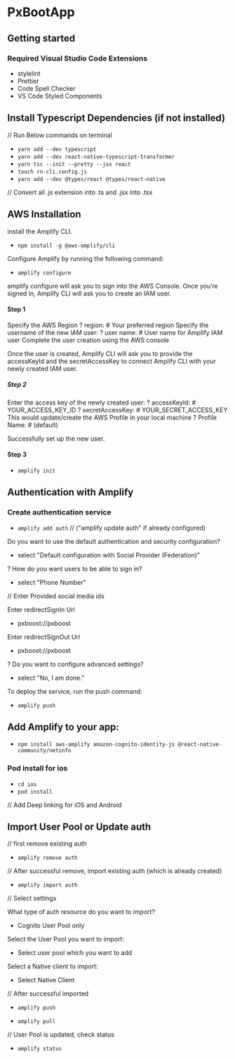 # PxBootApp

## Getting started

### Required Visual Studio Code Extensions

- stylelint
- Prettier
- Code Spell Checker
- VS Code Styled Components

## Install Typescript Dependencies (if not installed)

// Run Below commands on terminal

- `yarn add --dev typescript`
- `yarn add --dev react-native-typescript-transformer`
- `yarn tsc --init --pretty --jsx react`
- `touch rn-cli.config.js`
- `yarn add --dev @types/react @types/react-native`

// Convert all .js extension into .ts and .jsx into .tsx

## AWS Installation

install the Amplify CLI.

- `npm install -g @aws-amplify/cli`

Configure Amplify by running the following command:

- `amplify configure`

amplify configure will ask you to sign into the AWS Console.
Once you’re signed in, Amplify CLI will ask you to create an IAM user.

#### Step 1

Specify the AWS Region
? region: # Your preferred region
Specify the username of the new IAM user:
? user name: # User name for Amplify IAM user
Complete the user creation using the AWS console

Once the user is created, Amplify CLI will ask you to provide the accessKeyId and the secretAccessKey to connect Amplify CLI with your newly created IAM user.

##### Step 2

Enter the access key of the newly created user:
? accessKeyId: # YOUR_ACCESS_KEY_ID
? secretAccessKey: # YOUR_SECRET_ACCESS_KEY
This would update/create the AWS Profile in your local machine
? Profile Name: # (default)

Successfully set up the new user.

#### Step 3

- `amplify init`

## Authentication with Amplify

### Create authentication service

- `amplify add auth` // ("amplify update auth" if already configured)

Do you want to use the default authentication and security configuration?

- select "Default configuration with Social Provider (Federation)"

? How do you want users to be able to sign in?

- select "Phone Number"

// Enter Provided social media ids

Enter redirectSignIn Url

- pxboost://pxboost

Enter redirectSignOut Url

- pxboost://pxboost

? Do you want to configure advanced settings?

- select "No, I am done."

To deploy the service, run the push command:

- `amplify push`

## Add Amplify to your app:

- `npm install aws-amplify amazon-cognito-identity-js @react-native-community/netinfo`

### Pod install for ios

- `cd ios`
- `pod install`

// Add Deep linking for iOS and Android

## Import User Pool or Update auth

// first remove existing auth
- `amplify remove auth`

// After successful remove, import existing auth (which is already created)

- `amplify import auth`

// Select settings

What type of auth resource do you want to import?

- Cognito User Pool only

Select the User Pool you want to import:

- Select user pool which you want to add

Select a Native client to import:

- Select Native Client

// After successful imported

- `amplify push`

- `amplify pull`

// User Pool is updated, check status

- `amplify status`